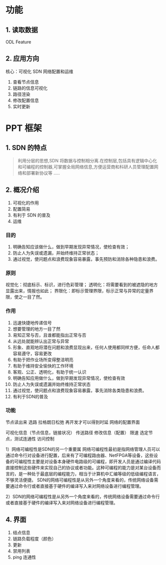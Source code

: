 # 功能
## 1. 读取数据
ODL Feature
## 2. 应用方向
核心：可视化 SDN 网络配置和运维
1. 查看节点信息
1. 链路的信息可视化
1. 路径渲染
1. 修改配置信息
1. 实时更新

# PPT 框架
## 1. SDN 的特点
> 利用分层的思想,SDN 将数据与控制相分离.在控制层,包括具有逻辑中心化和可编程的控制器,可掌握全局网络信息,方便运营商和科研人员管理配置网络和部署新协议等
.....
## 2. 概况介绍
1. 可视化的作用
  1. 配置简易
  1. 有利于 SDN 的普及
  1. 运维
  
### 目的  
  1. 明确告知应该做什么，做到早期发现异常情况，使检查有效；
  2. 防止人为失误或遗漏，并始终维持正常状态；
  3. 通过视觉，使问题点和浪费现象容易暴露，事先预防和消除各种隐患和浪费。
  
### 原则
  视觉化：彻底标示、标识，进行色彩管理；
  透明化：将需要看到的被遮隐的地方显露出来，情报也如此；
  界限化：即标示管理界限，标示正常与异常的定量界限，使之一目了然。
  
### 作用  
  1. 迅速快捷地传递信号
  2. 想要管理的地方一目了然
  3. 易知正常与否，且谁都能指出正常与否
  4. 从远处就能辨认出正常与异常
  5. 形象、直观地将潜在问题和浪费显现出来，任何人使用都同样方便，任命人都容易遵守，容易更改
  6. 有助于把作业场所变得整洁明亮
  7. 有助于维持安全愉快的工作环境
  8. 客观、公正、透明化，有助于统一认识
  9. 明确告知应用做什么，做到早期发现异常情况，使检查有效
  10. 防止人为失误或遗漏并始终维持正常状态
  11. 通过视觉，使问题点和浪费现象容易暴露，事先消除各类隐患和浪费。
  12. 有利于SDN的普及
  
### 功能
  节点读出来
  选路
  拉格朗日松弛
  再开发才可以得到时延
  网络的配置界面
  
  可视化信息（节点信息，链接状况）
  传送路径
  修改信息（配置）
  限速
  选定节点，测试连通性
  访问控制
  
  
 1）网络可编程性是SDN的另一个重要属
网络可编程性最初是指网络管理人员可以通过命令行对设备进行配置，后来有了可编程路由器、NetFPGA等设备，这些设备的可编程性主要是对设备本身硬件电路级的可编程，即开发人员是通过编译代码直接控制这些硬件来实现自己的协议或者功能。这种可编程的能力是对某台设备而言的，是一种处于最底层的编程能力，相当于计算机中汇编等级的低级编程语言，不够灵活便捷。
SDN的网络可编程性是从另外一个角度来看的，传统网络设备需要通过命令行或者直接基于硬件的编译写入来对网络设备进行编程管理。
  
2）SDN的网络可编程性是从另外一个角度来看的，传统网络设备需要通过命令行或者直接基于硬件的编译写入来对网络设备进行编程管理。
  
  
## 4. 界面
1. 结点信息
1. 链路负载程度（颜色）
1. 更新
1. 禁用列表
1. ping 连通性
